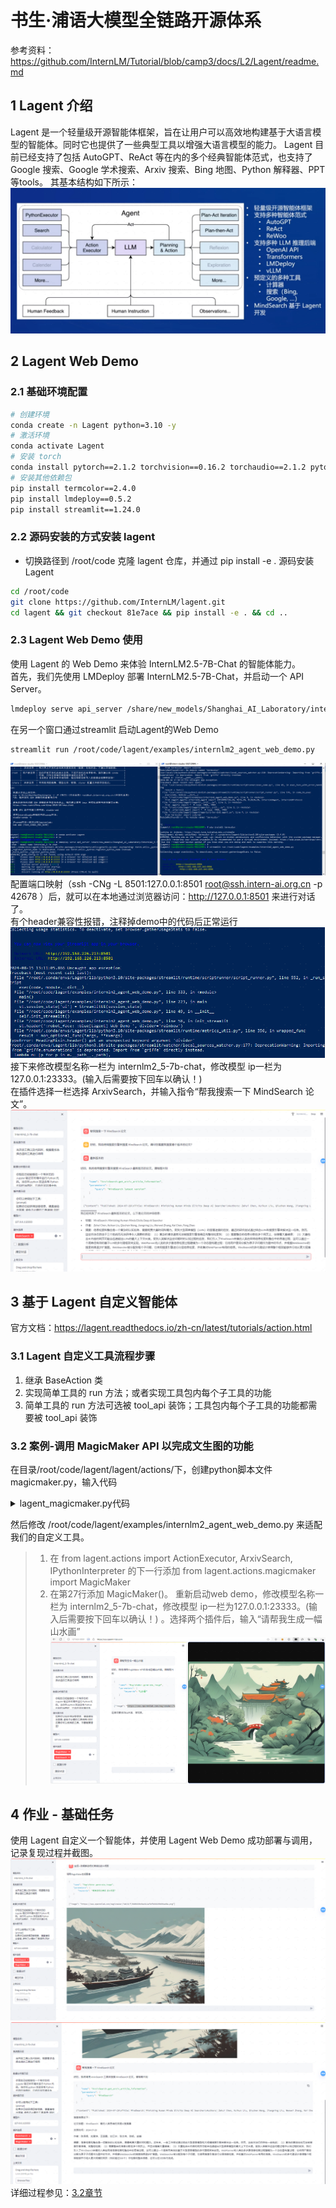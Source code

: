 # 书生·浦语大模型全链路开源体系
参考资料：https://github.com/InternLM/Tutorial/blob/camp3/docs/L2/Lagent/readme.md

## 1 Lagent 介绍
Lagent 是一个轻量级开源智能体框架，旨在让用户可以高效地构建基于大语言模型的智能体。同时它也提供了一些典型工具以增强大语言模型的能力。
Lagent 目前已经支持了包括 AutoGPT、ReAct 等在内的多个经典智能体范式，也支持了Google 搜索、Google 学术搜索、Arxiv 搜索、Bing 地图、Python 解释器、PPT等tools。
其基本结构如下所示：
![alt text](img2/Lagent基本结构.png)

## 2 Lagent Web Demo
### 2.1 基础环境配置
```bash
# 创建环境
conda create -n Lagent python=3.10 -y
# 激活环境
conda activate Lagent
# 安装 torch
conda install pytorch==2.1.2 torchvision==0.16.2 torchaudio==2.1.2 pytorch-cuda=12.1 -c pytorch -c nvidia -y
# 安装其他依赖包
pip install termcolor==2.4.0
pip install lmdeploy==0.5.2
pip install streamlit==1.24.0
```
### 2.2 源码安装的方式安装 lagent
- 切换路径到 /root/code 克隆 lagent 仓库，并通过 pip install -e . 源码安装 Lagent
```bash
cd /root/code
git clone https://github.com/InternLM/lagent.git
cd lagent && git checkout 81e7ace && pip install -e . && cd ..
```

### 2.3 Lagent Web Demo 使用
使用 Lagent 的 Web Demo 来体验 InternLM2.5-7B-Chat 的智能体能力。  
首先，我们先使用 LMDeploy 部署 InternLM2.5-7B-Chat，并启动一个 API Server。
```bash
lmdeploy serve api_server /share/new_models/Shanghai_AI_Laboratory/internlm2_5-7b-chat --model-name internlm2_5-7b-chat
```
在另一个窗口通过streamlit 启动Lagent的Web Demo
```bash
streamlit run /root/code/lagent/examples/internlm2_agent_web_demo.py
```
![alt text](img2/启动大模型服务及webdemo.png)
配置端口映射（ssh -CNg -L 8501:127.0.0.1:8501 root@ssh.intern-ai.org.cn -p 42678 ）后，就可以在本地通过浏览器访问：http://127.0.0.1:8501 来进行对话了。  
有个header兼容性报错，注释掉demo中的代码后正常运行
![alt text](img2/webdemo的header兼容性报错.png)
接下来修改模型名称一栏为 internlm2_5-7b-chat，修改模型 ip一栏为127.0.0.1:23333。(输入后需要按下回车以确认！)  
在插件选择一栏选择 ArxivSearch，并输入指令“帮我搜索一下 MindSearch 论文”。
![alt text](img2/使用插件%20ArxivSearch搜索论文.png)

## 3 基于 Lagent 自定义智能体
官方文档：https://lagent.readthedocs.io/zh-cn/latest/tutorials/action.html
### 3.1 Lagent 自定义工具流程步骤
1. 继承 BaseAction 类
2. 实现简单工具的 run 方法；或者实现工具包内每个子工具的功能
3. 简单工具的 run 方法可选被 tool_api 装饰；工具包内每个子工具的功能都需要被 tool_api 装饰
### 3.2 案例-调用 MagicMaker API 以完成文生图的功能
在目录/root/code/lagent/lagent/actions/下，创建python脚本文件magicmaker.py，输入代码
<details>
    <summary>lagent_magicmaker.py代码</summary>
    ```python
        import json
        import requests

        from lagent.actions.base_action import BaseAction, tool_api
        from lagent.actions.parser import BaseParser, JsonParser
        from lagent.schema import ActionReturn, ActionStatusCode


        class MagicMaker(BaseAction):
            styles_option = [
                'dongman',  # 动漫
                'guofeng',  # 国风
                'xieshi',   # 写实
                'youhua',   # 油画
                'manghe',   # 盲盒
            ]
            aspect_ratio_options = [
                '16:9', '4:3', '3:2', '1:1',
                '2:3', '3:4', '9:16'
            ]

            def __init__(self,
                        style='guofeng',
                        aspect_ratio='4:3'):
                super().__init__()
                if style in self.styles_option:
                    self.style = style
                else:
                    raise ValueError(f'The style must be one of {self.styles_option}')
                
                if aspect_ratio in self.aspect_ratio_options:
                    self.aspect_ratio = aspect_ratio
                else:
                    raise ValueError(f'The aspect ratio must be one of {aspect_ratio}')
            
            @tool_api
            def generate_image(self, keywords: str) -> dict:
                """Run magicmaker and get the generated image according to the keywords.

                Args:
                    keywords (:class:`str`): the keywords to generate image

                Returns:
                    :class:`dict`: the generated image
                        * image (str): path to the generated image
                """
                try:
                    response = requests.post(
                        url='https://magicmaker.openxlab.org.cn/gw/edit-anything/api/v1/bff/sd/generate',
                        data=json.dumps({
                            "official": True,
                            "prompt": keywords,
                            "style": self.style,
                            "poseT": False,
                            "aspectRatio": self.aspect_ratio
                        }),
                        headers={'content-type': 'application/json'}
                    )
                except Exception as exc:
                    return ActionReturn(
                        errmsg=f'MagicMaker exception: {exc}',
                        state=ActionStatusCode.HTTP_ERROR)
                image_url = response.json()['data']['imgUrl']
                return {'image': image_url}
    ```
</details>

然后修改 /root/code/lagent/examples/internlm2_agent_web_demo.py 来适配我们的自定义工具。
>1. 在 from lagent.actions import ActionExecutor, ArxivSearch, IPythonInterpreter 的下一行添加 from lagent.actions.magicmaker import MagicMaker
>2. 在第27行添加 MagicMaker()。
重新启动web demo，修改模型名称一栏为 internlm2_5-7b-chat，修改模型 ip一栏为127.0.0.1:23333。(输入后需要按下回车以确认！)  。选择两个插件后，输入“请帮我生成一幅山水画”
![alt text](img2/生成一幅山水画.png)

## 4 作业 - 基础任务
使用 Lagent 自定义一个智能体，并使用 Lagent Web Demo 成功部署与调用，记录复现过程并截图。
![alt text](img2/生成一张朝鲜战场长津湖的战斗场面.png)
![alt text](img2/ArxivSearch和MagicMaker插件同时生效.png)
详细过程参见：[3.2章节](#32-案例-调用-magicmaker-api-以完成文生图的功能)

